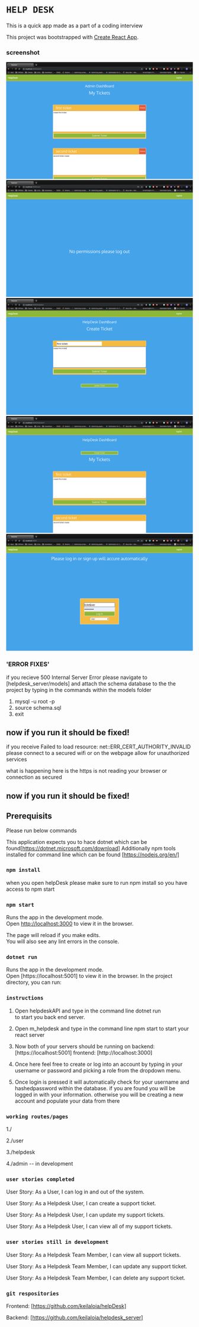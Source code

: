 # `HELP DESK`
This is a quick app made as a part of a coding interview

This project was bootstrapped with [Create React App](https://github.com/facebook/create-react-app).
### screenshot
![Alt text](readmemedia/admindashboard.png)
![Alt text](readmemedia/loginpage.png)
![Alt text](readmemedia/ticketcreate.png)
![Alt text](readmemedia/ticketupdate.png)
![Alt text](readmemedia/userlogin.png)


### 'ERROR FIXES'
if you recieve 500 Internal Server Error
please navigate to [helpdesk_server/models] and attach the schema database to the the project by typing in the commands within 
the models folder
1. mysql -u root -p
2. source schema.sql
3. exit

now if you run it should be fixed!
-------------------------------------
if you receive Failed to load resource: net::ERR_CERT_AUTHORITY_INVALID
please connect to a secured wifi or on the webpage allow for unauthorized services

what is happening here is the https is not reading your browser or connection as secured 

now if you run it should be fixed!
-------------------------------------

## Prerequisits

Please run below commands

This application expects you to hace dotnet which can be found[https://dotnet.microsoft.com/download]
Additionally npm tools installed for command line which can be found
[https://nodejs.org/en/]

### `npm install`
when you open helpDesk please make sure to run npm install so you have access to npm start

### `npm start`

Runs the app in the development mode.<br>
Open [http://localhost:3000](http://localhost:3000) to view it in the browser.

The page will reload if you make edits.<br>
You will also see any lint errors in the console.


### `dotnet run`
Runs the app in the development mode.<br>
Open [https://localhost:5001] to view it in the browser.
In the project directory, you can run:

### `instructions`
1. Open helpdeskAPI and type in the command line dotnet run  
to start you back end server.

2. Open m_helpdesk and type in the command line npm start to start your react server 

3. Now both of your servers should be running on 
backend: [https://localhost:5001]
frontend: [http://localhost:3000]

4. Once here feel free to create or log into an account by typing in your username or password and picking a role from the dropdown menu.

5. Once login is pressed it will automatically check for your username and hashedpassword within the database. if you are found you will be logged in with your information. 
otherwise you will be creating a new account and populate your data from there

### `working routes/pages`
1./

2./user

3./helpdesk

4./admin -- in development

### `user stories completed`
User Story: As a User, I can log in and out of the system.

User Story: As a Helpdesk User, I can create a support ticket.

User Story: As a Helpdesk User, I can update my support tickets.

User Story: As a Helpdesk User, I can view all of my support tickets.

### `user stories still in development`
User Story: As a Helpdesk Team Member, I can view all support tickets. 

User Story: As a Helpdesk Team Member, I can update any support ticket. 

User Story: As a Helpdesk Team Member, I can delete any support ticket.


### `git respositories`
Frontend: [https://github.com/keilaloia/helpDesk]

Backend: [https://github.com/keilaloia/helpdesk_server]